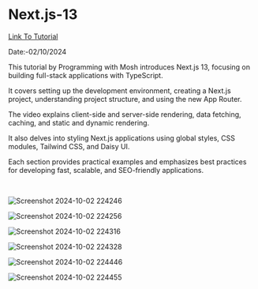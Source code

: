 # Next.js-13

<a href = "https://www.youtube.com/watch?v=ZVnjOPwW4ZA"> Link To Tutorial </a>
<br>

Date:-02/10/2024 
<br>

This tutorial by Programming with Mosh introduces Next.js 13, focusing on building full-stack applications with TypeScript. 
<br>

It covers setting up the development environment, creating a Next.js project, understanding project structure, and using the new App Router.
<br>

The video explains client-side and server-side rendering, data fetching, caching, and static and dynamic rendering. 
<br>

It also delves into styling Next.js applications using global styles, CSS modules, Tailwind CSS, and Daisy UI. 
<br>

Each section provides practical examples and emphasizes best practices for developing fast, scalable, and SEO-friendly applications.





<br>


![Screenshot 2024-10-02 224246](https://github.com/user-attachments/assets/70380580-c25c-4edb-9129-c81b14aca529)

![Screenshot 2024-10-02 224256](https://github.com/user-attachments/assets/f33480f6-b330-4501-a7af-6041029fba5c)

![Screenshot 2024-10-02 224316](https://github.com/user-attachments/assets/7ffbcdd6-c486-4d6a-8d45-8ede99e99964)

![Screenshot 2024-10-02 224328](https://github.com/user-attachments/assets/9774ffd6-7ff8-408e-8e66-2d67e92081e1)



![Screenshot 2024-10-02 224446](https://github.com/user-attachments/assets/8fb0bb79-c473-4450-b1ae-ee8859e5e933)


![Screenshot 2024-10-02 224455](https://github.com/user-attachments/assets/718ba016-82c4-4fd6-900d-f2c82dcc35d1)

